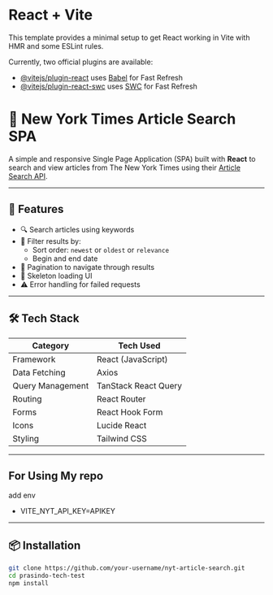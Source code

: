 # React + Vite

This template provides a minimal setup to get React working in Vite with HMR and some ESLint rules.

Currently, two official plugins are available:

- [@vitejs/plugin-react](https://github.com/vitejs/vite-plugin-react/blob/main/packages/plugin-react) uses [Babel](https://babeljs.io/) for Fast Refresh
- [@vitejs/plugin-react-swc](https://github.com/vitejs/vite-plugin-react/blob/main/packages/plugin-react-swc) uses [SWC](https://swc.rs/) for Fast Refresh

# 📰 New York Times Article Search SPA

A simple and responsive Single Page Application (SPA) built with **React** to search and view articles from The New York Times using their [Article Search API](https://developer.nytimes.com/docs/articlesearch-product/1/overview).

---

## 🚀 Features

- 🔍 Search articles using keywords
- 📅 Filter results by:
  - Sort order: `newest` or `oldest` or `relevance`
  - Begin and end date
- 🔁 Pagination to navigate through results
- 🧱 Skeleton loading UI
- ⚠️ Error handling for failed requests

---

## 🛠 Tech Stack

| Category           | Tech Used              |
|--------------------|------------------------|
| Framework          | React (JavaScript)     |
| Data Fetching      | Axios                  |
| Query Management   | TanStack React Query   |
| Routing            | React Router           |
| Forms              | React Hook Form        |
| Icons              | Lucide React           |
| Styling            | Tailwind CSS           |

---

## For Using My repo

add env
- VITE_NYT_API_KEY=APIKEY

---

## 📦 Installation

```bash
git clone https://github.com/your-username/nyt-article-search.git
cd prasindo-tech-test
npm install



